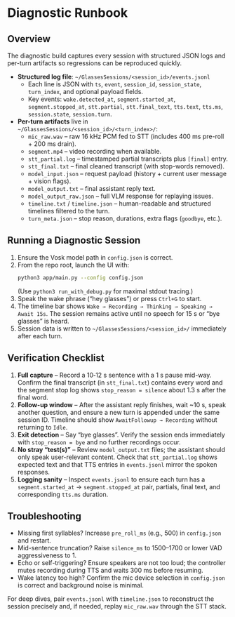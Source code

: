# Diagnostic Runbook

## Overview

The diagnostic build captures every session with structured JSON logs and per-turn artifacts so regressions can be reproduced quickly.

- **Structured log file**: `~/GlassesSessions/<session_id>/events.jsonl`
  - Each line is JSON with `ts`, `event`, `session_id`, `session_state`, `turn_index`, and optional payload fields.
  - Key events: `wake.detected_at`, `segment.started_at`, `segment.stopped_at`, `stt.partial`, `stt.final_text`, `tts.text`, `tts.ms`, `session.state`, `session.turn`.
- **Per-turn artifacts** live in `~/GlassesSessions/<session_id>/<turn_index>/`:
  - `mic_raw.wav` – raw 16 kHz PCM fed to STT (includes 400 ms pre-roll + 200 ms drain).
  - `segment.mp4` – video recording when available.
  - `stt_partial.log` – timestamped partial transcripts plus `[final]` entry.
  - `stt_final.txt` – final cleaned transcript (with stop-words removed).
  - `model_input.json` – request payload (history + current user message + vision flags).
  - `model_output.txt` – final assistant reply text.
  - `model_output_raw.json` – full VLM response for replaying issues.
  - `timeline.txt` / `timeline.json` – human-readable and structured timelines filtered to the turn.
  - `turn_meta.json` – stop reason, durations, extra flags (`goodbye`, etc.).

## Running a Diagnostic Session

1. Ensure the Vosk model path in `config.json` is correct.
2. From the repo root, launch the UI with:
   ```bash
   python3 app/main.py --config config.json
   ```
   (Use `python3 run_with_debug.py` for maximal stdout tracing.)
3. Speak the wake phrase (“hey glasses”) or press `Ctrl+G` to start.
4. The timeline bar shows `Wake → Recording → Thinking → Speaking → Await 15s`. The session remains active until no speech for 15 s or “bye glasses” is heard.
5. Session data is written to `~/GlassesSessions/<session_id>/` immediately after each turn.

## Verification Checklist

1. **Full capture** – Record a 10‑12 s sentence with a 1 s pause mid-way. Confirm the final transcript (in `stt_final.txt`) contains every word and the segment stop log shows `stop_reason = silence` about 1.3 s after the final word.
2. **Follow-up window** – After the assistant reply finishes, wait ~10 s, speak another question, and ensure a new turn is appended under the same session ID. Timeline should show `AwaitFollowup → Recording` without returning to `Idle`.
3. **Exit detection** – Say “bye glasses”. Verify the session ends immediately with `stop_reason = bye` and no further recordings occur.
4. **No stray “test(s)”** – Review `model_output.txt` files; the assistant should only speak user-relevant content. Check that `stt_partial.log` shows expected text and that TTS entries in `events.jsonl` mirror the spoken responses.
5. **Logging sanity** – Inspect `events.jsonl` to ensure each turn has a `segment.started_at` → `segment.stopped_at` pair, partials, final text, and corresponding `tts.ms` duration.

## Troubleshooting

- Missing first syllables? Increase `pre_roll_ms` (e.g., 500) in `config.json` and restart.
- Mid-sentence truncation? Raise `silence_ms` to 1500–1700 or lower VAD aggressiveness to 1.
- Echo or self-triggering? Ensure speakers are not too loud; the controller mutes recording during TTS and waits 300 ms before resuming.
- Wake latency too high? Confirm the mic device selection in `config.json` is correct and background noise is minimal.

For deep dives, pair `events.jsonl` with `timeline.json` to reconstruct the session precisely and, if needed, replay `mic_raw.wav` through the STT stack.
